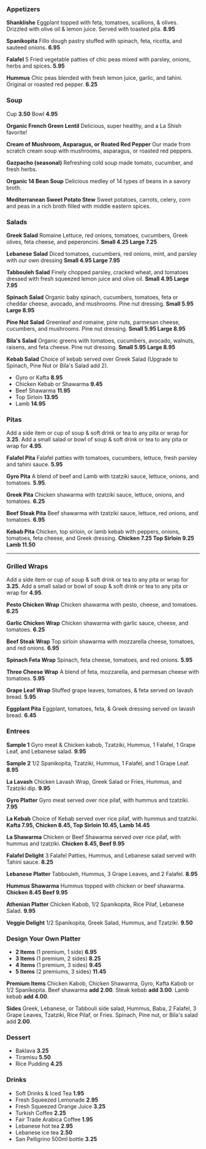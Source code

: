 ### Appetizers

**Shanklishe**
Eggplant topped with feta, tomatoes, scallions, & olives.  Drizzled with olive oil & lemon juice.  Served with toasted pita. **8.95**

**Spanikopita**
Fillo dough pastry stuffed with spinach, feta, ricotta, and sauteed onions.  **6.95**

**Falafel**
5 Fried vegetable patties of chic peas mixed with parsley, onions, herbs and spices. **5.95**

**Hummus**
Chic peas blended with fresh lemon juice, garlic, and tahini.  Original or roasted red pepper. **6.25**

### Soup

Cup **3.50** Bowl **4.95**

**Organic French Green Lentil**
Delicious, super healthy, and a La Shish favorite!

**Cream of Mushroom, Asparagus, or Roated Red Pepper**
Our made from scratch cream soup with mushrooms, asparagus, or roasted red peppers.

**Gazpacho (seasonal)**
Refreshing cold soup made tomato, cucumber, and fresh herbs.

**Organic 14 Bean Soup**
Delicious medley of 14 types of beans in a savory broth.

**Mediterranean Sweet Potato Stew**
Sweet potatoes, carrots, celery, corn and peas in a rich broth filled with middle eastern spices.

### Salads

**Greek Salad**
Romaine Lettuce, red onions, tomatoes, cucumbers, Greek olives, feta cheese, and peperoncini. **Small 4.25 Large 7.25**

**Lebanese Salad**
Diced tomatoes, cucumbers, red onions, mint, and parsley with our own dressing **Small 4.95 Large 7.95**

**Tabbouleh Salad**
Finely chopped parsley, cracked wheat, and tomatoes dressed with fresh squeezed lemon juice and olive oil. **Small 4.95 Large 7.95**

**Spinach Salad**
Organic baby spinach, cucumbers, tomatoes, feta or cheddar cheese, avocado, and mushrooms.  Pine nut dressing. **Small 5.95 Large 8.95**

**Pine Nut Salad**
Greenleaf and romaine, pine nuts, parmesan cheese, cucumbers, and mushrooms. Pine nut dressing. **Small 5.95 Large 8.95**

**Bila's Salad**
Organic greens with tomatoes, cucumbers, avocado, walnuts, raisens, and feta cheese.  Pine nut dressing.  **Small 5.95 Large 8.95**

**Kebab Salad**
Choice of kebab served over Greek Salad (Upgrade to Spinach, Pine Nut or Bila's Salad add 2).

- Gyro or Kafta **8.95**
- Chicken Kebab or Shawarma **9.45**
- Beef Shawarma **11.95**
- Top Sirloin **13.95**
- Lamb **14.95**

### Pitas

Add a side item or cup of soup & soft drink or tea to any pita or wrap for **3.25**. Add a small salad or bowl of soup & soft drink or tea to any pita or wrap for **4.95**.

**Falafel Pita**
Falafel patties with tomatoes, cucumbers, lettuce, fresh parsley and tahini sauce. **5.95**

**Gyro Pita**
A blend of beef and Lamb with tzatziki sauce, lettuce, onions, and tomatoes.  **5.95**.

**Greek Pita**
Chicken shawarma with tzatziki sauce, lettuce, onions, and tomatoes. **6.25**

**Beef Steak Pita**
Beef shawarma with tzatziki sauce, lettuce, red onions, and tomatoes. **6.95**

**Kebab Pita**
Chicken, top sirloin, or lamb kebab with peppers, onions, tomatoes, feta cheese, and Greek dressing. **Chicken 7.25 Top Sirloin 9.25 Lamb 11.50**

------------------------------------------

### Grilled Wraps

Add a side item or cup of soup & soft drink or tea to any pita or wrap for **3.25**. Add a small salad or bowl of soup & soft drink or tea to any pita or wrap for **4.95**.

**Pesto Chicken Wrap**
Chicken shawarma with pesto, cheese, and tomatoes. **6.25**

**Garlic Chicken Wrap**
Chicken shawarma with garlic sauce, cheese, and tomatoes. **6.25**

**Beef Steak Wrap**
Top sirloin shawarma with mozzarella cheese, tomatoes, and red onions. **6.95**

**Spinach Feta Wrap** 
Spinach, feta cheese, tomatoes, and red onions. **5.95**

**Three Cheese Wrap**
A blend of feta, mozzarella, and parmesan cheese with tomatoes. **5.95**

**Grape Leaf Wrap**
Stuffed grape leaves, tomatoes, & feta served on lavash bread. **5.95**

**Eggplant Pita**
Eggplant, tomatoes, feta, & Greek dressing served on lavash bread. **6.45**

### Entrees

**Sample 1**
Gyro meat & Chicken kabob, Tzatziki, Hummus, 1 Falafel, 1 Grape Leaf, and Lebanese salad. **9.95**

**Sample 2**
1/2 Spanikopita, Tzatziki, Hummus, 1 Falafel, and 1 Grape Leaf. **8.95**

**La Lavash**
Chicken Lavash Wrap, Greek Salad or Fries, Hummus, and Tzatziki dip. **9.95**

**Gyro Platter**
Gyro meat served over rice pilaf, with hummus and tzatziki. **7.95**

**La Kebab**
Choice of Kebab served over rice pilaf, with hummus and tzatziki. **Kafta 7.95, Chicken 8.45, Top Sirloin 10.45, Lamb 14.45**

**La Shawarma**
Chicken or Beef Shawarma served over rice pilaf, with hummus and tzatziki.  **Chicken 8.45, Beef 9.95**

**Falafel Delight**
3 Falafel Patties, Hummus, and Lebanese salad served with Tahini sauce. **8.25**

**Lebanese Platter**
Tabbouleh, Hummus, 3 Grape Leaves, and 2 Falafel. **8.95**

**Hummus Shawarma**
Hummus topped with chicken or beef shawarma. **Chicken 8.45 Beef 9.95**

**Athenian Platter**
Chicken Kabob, 1/2 Spanikopita, Rice Pilaf, Lebanese Salad. **9.95**

**Veggie Delight**
1/2 Spanikopita, Greek Salad, Hummus, and Tzatziki. **9.50**

### Design Your Own Platter

- **2 Items** (1 premium, 1 side) **6.95**
- **3 Items** (1 premium, 2 sides) **8.25**
- **4 Items** (1 premium, 3 sides) **9.45**
- **5 Items** (2 premiums, 3 sides) **11.45**

**Premium Items** Chicken Kabob, Chicken Shawarma, Gyro, Kafta Kabob or 1/2 Spanikopita. Beef shawarma **add 2.00**. Steak kebab **add 3.00**. Lamb kebab **add 4.00**.

**Sides** Greek, Lebanese, or Tabbouli side salad, Hummus, Baba, 2 Falafel, 3 Grape Leaves, Tzatziki, Rice Pilaf, or Fries.  Spinach, Pine nut, or Bila's salad add **2.00**.

### Dessert

- Baklava **3.25**
- Tiramisu **5.50**
- Rice Pudding **4.25**

### Drinks

- Soft Drinks & Iced Tea **1.95**
- Fresh Squeezed Lemonade **2.95**
- Fresh Squeezed Orange Juice **3.25**
- Turkish Coffee **2.25**
- Fair Trade Arabica Coffee **1.95**
- Lebanese hot tea **2.95**
- Lebanese ice tea **2.50**
- San Pelligrino 500ml bottle **3.25**